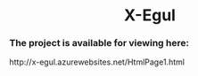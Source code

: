 <h1 align="center">X-Egul</h1>

<h3>The project is available for viewing here:</h3>
http://x-egul.azurewebsites.net/HtmlPage1.html

</br>

##
